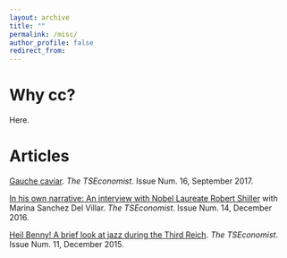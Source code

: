 ```yaml
---
layout: archive
title: ""
permalink: /misc/
author_profile: false
redirect_from:
---
```


# Why cc?

Here.

# Articles

[Gauche caviar](https://thetseconomist.wordpress.com/2017/09/06/gauche-caviar/). *The TSEconomist*. Issue Num. 16, September 2017.

[In his own narrative: An interview with Nobel Laureate Robert Shiller](https://thetseconomist.wordpress.com/archive/december-2016/in-his-own-narrative-an-interview-with-nobel-laureate-robert-shiller/) with Marina Sanchez Del Villar. *The TSEconomist*. Issue Num. 14, December 2016.

[Heil Benny! A brief look at jazz during the Third Reich](https://thetseconomist.wordpress.com/archive/january-2016/heil-benny-a-brief-look-at-jazz-during-the-third-reich/). *The TSEconomist*. Issue Num. 11, December 2015.
